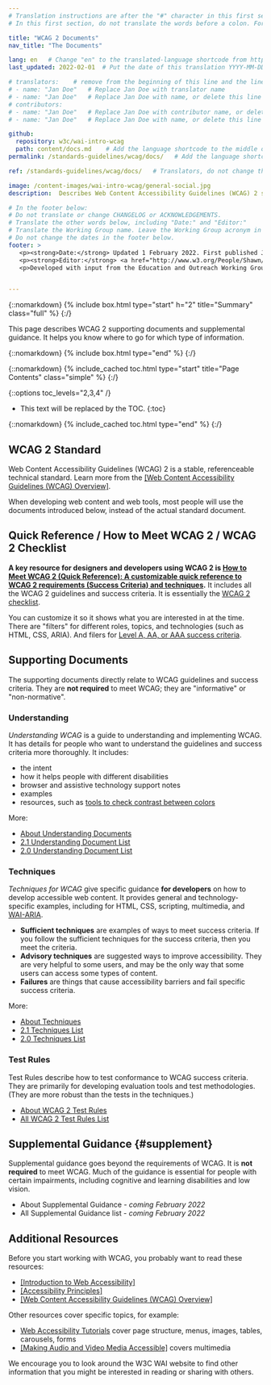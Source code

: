 ```yaml
---
# Translation instructions are after the "#" character in this first section. They are comments that do not show up in the web page. You do not need to translate the instructions after #.
# In this first section, do not translate the words before a colon. For example, do not translate "title:". Do translate the text after "title:".

title: "WCAG 2 Documents"
nav_title: "The Documents"

lang: en   # Change "en" to the translated-language shortcode from https://www.iana.org/assignments/language-subtag-registry/language-subtag-registry
last_updated: 2022-02-01  # Put the date of this translation YYYY-MM-DD (with month in the middle)

# translators:    # remove from the beginning of this line and the lines below: "# " (the hash sign and the space)
# - name: "Jan Doe"   # Replace Jan Doe with translator name
# - name: "Jan Doe"   # Replace Jan Doe with name, or delete this line if not multiple translators
# contributors:
# - name: "Jan Doe"   # Replace Jan Doe with contributor name, or delete this line if none
# - name: "Jan Doe"   # Replace Jan Doe with name, or delete this line if not multiple contributors

github:
  repository: w3c/wai-intro-wcag
  path: content/docs.md    # Add the language shortcode to the middle of the filename, for example: content/docs.fr.md
permalink: /standards-guidelines/wcag/docs/   # Add the language shortcode to the end, with no slash at end, for example: /standards-guidelines/wcag/docs/fr

ref: /standards-guidelines/wcag/docs/   # Translators, do not change this

image: /content-images/wai-intro-wcag/general-social.jpg
description:  Describes Web Content Accessibility Guidelines (WCAG) 2 supporting documents and supplemental guidance.

# In the footer below:
# Do not translate or change CHANGELOG or ACKNOWLEDGEMENTS.
# Translate the other words below, including "Date:" and "Editor:"
# Translate the Working Group name. Leave the Working Group acronym in English.
# Do not change the dates in the footer below.
footer: >
   <p><strong>Date:</strong> Updated 1 February 2022. First published July 2005.</p>
   <p><strong>Editor:</strong> <a href="http://www.w3.org/People/Shawn/">Shawn Lawton Henry</a>. Contributors: <a href="http://www.w3.org/People/hidde/">Hidde de Vries</a> and <a href="http://www.w3.org/People/shadi/">Shadi Abou-Zahra</a>.</p>
   <p>Developed with input from the Education and Outreach Working Group (<a href="https://www.w3.org/WAI/about/groups/eowg/">EOWG</a>).</p>


---
```


{::nomarkdown}
{% include box.html type="start" h="2" title="Summary" class="full" %}
{:/}

This page describes WCAG 2 supporting documents and supplemental guidance. It helps you know where to go for which type of information.

{::nomarkdown}
{% include box.html type="end" %}
{:/}

{::nomarkdown}
{% include_cached toc.html type="start" title="Page Contents" class="simple" %}
{:/}

{::options toc_levels="2,3,4" /}

-   This text will be replaced by the TOC.
{:toc}


{::nomarkdown}
{% include_cached toc.html type="end" %}
{:/}

## WCAG 2 Standard

Web Content Accessibility Guidelines (WCAG) 2 is a stable, referenceable technical standard. Learn more from the [[Web Content Accessibility Guidelines (WCAG) Overview]](/standards-guidelines/wcag/).

When developing web content and web tools, most people will use the documents introduced below, instead of the actual standard document.

## Quick Reference / How to Meet WCAG 2 / WCAG 2 Checklist

**A key resource for designers and developers using WCAG 2 is [How to Meet WCAG 2 (Quick Reference): A customizable quick reference to WCAG 2 requirements (Success Criteria) and techniques](http://www.w3.org/WAI/WCAG21/quickref/).** It includes all the WCAG 2 guidelines and success criteria. It is essentially the [WCAG 2 checklist](http://www.w3.org/WAI/WCAG21/quickref/).

You can customize it so it shows what you are interested in at the time. There are "filters" for different roles, topics, and technologies (such as HTML, CSS, ARIA). And filers for [Level A, AA, or AAA success criteria](https://www.w3.org/WAI/WCAG21/Understanding/conformance#levels).

## Supporting Documents

The supporting documents directly relate to WCAG guidelines and success criteria. They are **not required** to meet WCAG; they are "informative" or "non-normative".

### Understanding

<cite>Understanding WCAG</cite> is a guide to understanding and implementing WCAG. It has details for people who want to understand the guidelines and success criteria more thoroughly. It includes:

*  the intent
*  how it helps people with different disabilities
*  browser and assistive technology support notes
*  examples
*  resources, such as [tools to check contrast between colors](https://www.w3.org/WAI/WCAG21/Understanding/contrast-minimum.html#resources)

More:
* [About Understanding Documents](https://www.w3.org/WAI/WCAG21/Understanding/intro)
* [2.1 Understanding Document List](https://www.w3.org/WAI/WCAG21/Understanding/)
* [2.0 Understanding Document List](https://www.w3.org/TR/UNDERSTANDING-WCAG20/)

### Techniques

<cite>Techniques for WCAG</cite> give specific guidance **for developers** on how to develop accessible web content. It provides general and technology-specific examples, including for HTML, CSS, scripting, multimedia, and [WAI-ARIA](/standards-guidelines/aria/). 

* **Sufficient techniques** are examples of ways to meet success criteria. If you follow the sufficient techniques for the success criteria, then you meet the criteria.
* **Advisory techniques** are suggested ways to improve accessibility. They are very helpful to some users, and may be the only way that some users can access some types of content.
* **Failures** are things that cause accessibility barriers and fail specific success criteria.

More:
* [About Techniques](https://www.w3.org/WAI/WCAG21/Understanding/understanding-techniques)
* [2.1 Techniques List](https://www.w3.org/WAI/WCAG21/Techniques/)
* [2.0 Techniques List](https://www.w3.org/TR/WCAG20-TECHS/)

### Test Rules

Test Rules describe how to test conformance to WCAG success criteria. They are primarily for developing evaluation tools and test methodologies. (They are more robust than the tests in the techniques.)

* [About WCAG 2 Test Rules](/standards-guidelines/act/)
* [All WCAG 2 Test Rules List](/standards-guidelines/act/rules/)

## Supplemental Guidance {#supplement}

Supplemental guidance goes beyond the requirements of WCAG. It is **not required** to meet WCAG. Much of the guidance is essential for people with certain impairments, including cognitive and learning disabilities and low vision.

* About Supplemental Guidance - *coming February 2022*
* All Supplemental Guidance list - *coming February 2022*

## Additional Resources

Before you start working with WCAG, you probably want to read these resources:
* [[Introduction to Web Accessibility]](/fundamentals/accessibility-intro/)
* [[Accessibility Principles]](/fundamentals/accessibility-principles/)
* [[Web Content Accessibility Guidelines (WCAG) Overview]](/standards-guidelines/wcag/)

Other resources cover specific topics, for example: 
* [Web Accessibility Tutorials](https://www.w3.org/WAI/tutorials/) cover page structure, menus, images, tables, carousels, forms
* [[Making Audio and Video Media Accessible]](/media/av/) covers multimedia

We encourage you to look around the W3C WAI website to find other information that you might be interested in reading or sharing with others.
